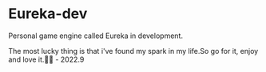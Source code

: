 # Eureka-dev
Personal game engine called Eureka in development.

The most lucky thing is that i've found my spark in my life.So go for it, enjoy and love it.🥰✨ - 2022.9 
